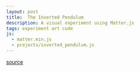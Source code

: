 ```yaml
---
layout: post
title:  The Inverted Pendulum
description: A visual experiment using Matter.js
tags: experiment art code
js:
  - matter.min.js
  - projects/inverted_pendulum.js
---
```


[source](/assets/js/projects/inverted_pendulum.js)

<div id="animation-container"></div>
